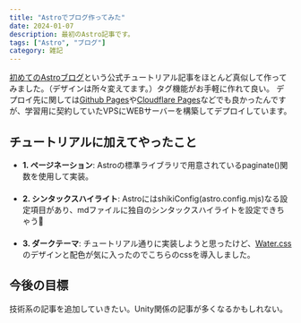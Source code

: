 ```yaml
---
title: "Astroでブログ作ってみた"
date: 2024-01-07
description: 最初のAstro記事です。
tags: ["Astro", "ブログ"]
category: 雑記
---
```


[初めてのAstroブログ](https://docs.astro.build/ja/tutorial/0-introduction/ )という公式チュートリアル記事をほとんど真似して作ってみました。（デザインは所々変えてます。）タグ機能がお手軽に作れて良い。
デプロイ先に関しては[Github Pages](https://docs.github.com/ja/pages/getting-started-with-github-pages/about-github-pages )や[Cloudflare Pages](https://pages.cloudflare.com/)などでも良かったんですが、学習用に契約していたVPSにWEBサーバーを構築してデプロイしています。

## チュートリアルに加えてやったこと
- **1. ページネーション**: Astroの標準ライブラリで用意されているpaginate()関数を使用して実装。
<br>　　
- **2. シンタックスハイライト**: AstroにはshikiConfig(astro.config.mjs)なる設定項目があり、mdファイルに独自のシンタックスハイライトを設定できちゃう🐣
<br>　　
- **3. ダークテーマ**: チュートリアル通りに実装しようと思ったけど、<a href="https://watercss.kognise.dev/" target="_blank" rel="noopener noreferrer">Water.css</a> のデザインと配色が気に入ったのでこちらのcssを導入しました。
## 今後の目標
技術系の記事を追加していきたい。Unity関係の記事が多くなるかもしれない。